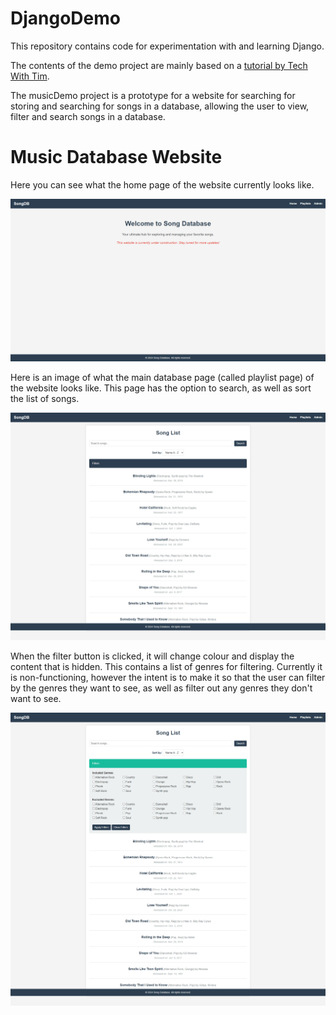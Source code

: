 # DjangoDemo

This repository contains code for experimentation with and learning Django.

The contents of the demo project are mainly based on a [tutorial by Tech With Tim](https://www.youtube.com/watch?v=nGIg40xs9e4).

The musicDemo project is a prototype for a website for searching for storing and searching for songs in a database, allowing the user to view, filter and search songs in a database.

# Music Database Website
Here you can see what the home page of the website currently looks like.

![Website Home Page](https://github.com/maxbartrip/DjangoDemo/blob/main/readmeImages/Home.png)

Here is an image of what the main database page (called playlist page) of the website looks like. This page has the option to search, as well as sort the list of songs.

![Playlist Page](https://github.com/maxbartrip/DjangoDemo/blob/main/readmeImages/PlaylistDefault.png)

When the filter button is clicked, it will change colour and display the content that is hidden. This contains a list of genres for filtering. Currently it is non-functioning, however the intent is to make it so that the user can filter by the genres they want to see, as well as filter out any genres they don't want to see.

![Playlist Filters](https://github.com/maxbartrip/DjangoDemo/blob/main/readmeImages/PlaylistFilters.png)